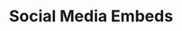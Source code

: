 ---
layout: component
title: "Social Media Embeds"
component-type: "other"
component-include-path: "component/social-media-embeds.html"
component-render-data:
  - "social-media-embeds"
---